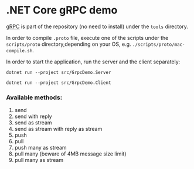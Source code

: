 # .NET Core gRPC demo

[gRPC](https://grpc.io) is part of the repository (no need to install) under the `tools` directory.

In order to compile `.proto` file, execute one of the scripts under the `scripts/proto` directory,depending on your OS, e.g. `./scripts/proto/mac-compile.sh`.

In order to start the application, run the server and the client separately:

`dotnet run --project src/GrpcDemo.Server`

`dotnet run --project src/GrpcDemo.Client`

### Available methods:

1. send
2. send with reply
3. send as stream
4. send as stream with reply as stream
5. push
6. pull
7. push many as stream
8. pull many (beware of 4MB message size limit)
9. pull many as stream
